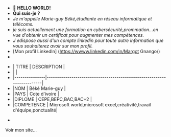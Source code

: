 - 👋 __HELLO WORLD!__
- __Qui suis-je ?__
- _Je m'appelle Marie-guy Béké,étudiante en réseau informatique et télécoms._
- _je suis actuellement une formation en cybersécurité,prommation...en vue d'obtenir un certificat pour augmenter mes compétences._
- _J edispose aussi d'un compte linkedin pour toute autre information que vous souhaiterez avoir sur mon profil._
- [Mon profil LinkedIn] (https://wwww.linkedin.com/in/Margot Gnango/)
- 
+ | TITRE         | DESCRIPTION                                                            |
+ |                                                                                        |
+ |---------------|------------------------------------------------------------------------|
+ |NOM            | Béké Marie-guy                                                         |
+ |PAYS           | Cote d'ivoire                                                          |
+ |DIPLOME        | CEPE,BEPC,BAC,BAC+2                                                    |
+ |COMPETENCE     | Microsoft world,microsoft excel,créativité,travail d'équipe,ponctualité|
-              
Voir mon site...
